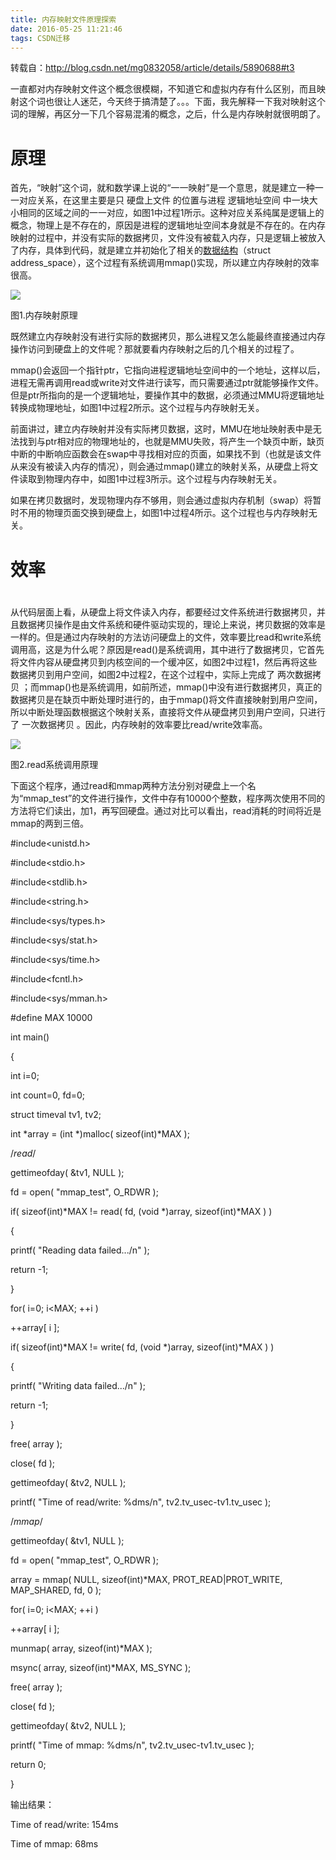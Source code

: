 ```yaml
---
title: 内存映射文件原理探索
date: 2016-05-25 11:21:46
tags: CSDN迁移
---
```

   转载自：http://blog.csdn.net/mg0832058/article/details/5890688#t3

 

 一直都对内存映射文件这个概念很模糊，不知道它和虚拟内存有什么区别，而且映射这个词也很让人迷茫，今天终于搞清楚了。。。下面，我先解释一下我对映射这个词的理解，再区分一下几个容易混淆的概念，之后，什么是内存映射就很明朗了。

 

 
# []()原理

 首先，“映射”这个词，就和数学课上说的“一一映射”是一个意思，就是建立一种一一对应关系，在这里主要是只 硬盘上文件 的位置与进程 逻辑地址空间 中一块大小相同的区域之间的一一对应，如图1中过程1所示。这种对应关系纯属是逻辑上的概念，物理上是不存在的，原因是进程的逻辑地址空间本身就是不存在的。在内存映射的过程中，并没有实际的数据拷贝，文件没有被载入内存，只是逻辑上被放入了内存，具体到代码，就是建立并初始化了相关的[数据结构](http://lib.csdn.net/base/31)（struct address_space），这个过程有系统调用mmap()实现，所以建立内存映射的效率很高。

 ![](http://hi.csdn.net/attachment/201009/17/0_1284702135HcPp.gif)

 图1.内存映射原理 

 

 

 

 

 既然建立内存映射没有进行实际的数据拷贝，那么进程又怎么能最终直接通过内存操作访问到硬盘上的文件呢？那就要看内存映射之后的几个相关的过程了。

 

 mmap()会返回一个指针ptr，它指向进程逻辑地址空间中的一个地址，这样以后，进程无需再调用read或write对文件进行读写，而只需要通过ptr就能够操作文件。但是ptr所指向的是一个逻辑地址，要操作其中的数据，必须通过MMU将逻辑地址转换成物理地址，如图1中过程2所示。这个过程与内存映射无关。

 

 前面讲过，建立内存映射并没有实际拷贝数据，这时，MMU在地址映射表中是无法找到与ptr相对应的物理地址的，也就是MMU失败，将产生一个缺页中断，缺页中断的中断响应函数会在swap中寻找相对应的页面，如果找不到（也就是该文件从来没有被读入内存的情况），则会通过mmap()建立的映射关系，从硬盘上将文件读取到物理内存中，如图1中过程3所示。这个过程与内存映射无关。

 

 如果在拷贝数据时，发现物理内存不够用，则会通过虚拟内存机制（swap）将暂时不用的物理页面交换到硬盘上，如图1中过程4所示。这个过程也与内存映射无关。

 

 

 
# []()效率

 
# []() 

 从代码层面上看，从硬盘上将文件读入内存，都要经过文件系统进行数据拷贝，并且数据拷贝操作是由文件系统和硬件驱动实现的，理论上来说，拷贝数据的效率是一样的。但是通过内存映射的方法访问硬盘上的文件，效率要比read和write系统调用高，这是为什么呢？原因是read()是系统调用，其中进行了数据拷贝，它首先将文件内容从硬盘拷贝到内核空间的一个缓冲区，如图2中过程1，然后再将这些数据拷贝到用户空间，如图2中过程2，在这个过程中，实际上完成了 两次数据拷贝 ；而mmap()也是系统调用，如前所述，mmap()中没有进行数据拷贝，真正的数据拷贝是在缺页中断处理时进行的，由于mmap()将文件直接映射到用户空间，所以中断处理函数根据这个映射关系，直接将文件从硬盘拷贝到用户空间，只进行了 一次数据拷贝 。因此，内存映射的效率要比read/write效率高。

 

 

 ![](http://hi.csdn.net/attachment/201009/17/0_1284702221pRyi.gif)

 图2.read系统调用原理

 下面这个程序，通过read和mmap两种方法分别对硬盘上一个名为“mmap_test”的文件进行操作，文件中存有10000个整数，程序两次使用不同的方法将它们读出，加1，再写回硬盘。通过对比可以看出，read消耗的时间将近是mmap的两到三倍。

 

 #include<unistd.h>

 #include<stdio.h>

 #include<stdlib.h>

 #include<string.h>

 #include<sys/types.h>

 #include<sys/stat.h>

 #include<sys/time.h>

 #include<fcntl.h>

 #include<sys/mman.h>

 

 #define MAX 10000

 

 int main()

 {

 int i=0;

 int count=0, fd=0;

 struct timeval tv1, tv2;

 int *array = (int *)malloc( sizeof(int)*MAX );

 

 /*read*/

 

 gettimeofday( &tv1, NULL );

 fd = open( "mmap_test", O_RDWR );

 if( sizeof(int)*MAX != read( fd, (void *)array, sizeof(int)*MAX ) )

 {

 printf( "Reading data failed.../n" );

 return -1;

 }

 for( i=0; i<MAX; ++i )

 

 ++array[ i ];

 if( sizeof(int)*MAX != write( fd, (void *)array, sizeof(int)*MAX ) )

 {

 printf( "Writing data failed.../n" );

 return -1;

 }

 free( array );

 close( fd );

 gettimeofday( &tv2, NULL );

 printf( "Time of read/write: %dms/n", tv2.tv_usec-tv1.tv_usec );

 

 /*mmap*/

 

 gettimeofday( &tv1, NULL );

 fd = open( "mmap_test", O_RDWR );

 array = mmap( NULL, sizeof(int)*MAX, PROT_READ|PROT_WRITE, MAP_SHARED, fd, 0 );

 for( i=0; i<MAX; ++i )

 

 ++array[ i ];

 munmap( array, sizeof(int)*MAX );

 msync( array, sizeof(int)*MAX, MS_SYNC );

 free( array );

 close( fd );

 gettimeofday( &tv2, NULL );

 printf( "Time of mmap: %dms/n", tv2.tv_usec-tv1.tv_usec );

 

 return 0;

 }

 

 

 

 输出结果：

 Time of read/write: 154ms

 Time of mmap: 68ms

   
   
   
 